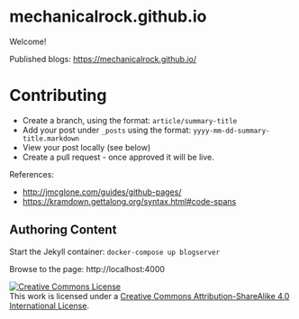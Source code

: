 # mechanicalrock.github.io

Welcome!

Published blogs: https://mechanicalrock.github.io/

# Contributing

* Create a branch, using the format: `article/summary-title`
* Add your post under `_posts` using the format: `yyyy-mm-dd-summary-title.markdown`
* View your post locally (see below)
* Create a pull request - once approved it will be live.

References:
* http://jmcglone.com/guides/github-pages/
* https://kramdown.gettalong.org/syntax.html#code-spans

## Authoring Content

Start the Jekyll container:
`docker-compose up blogserver`

Browse to the page: http://localhost:4000

 

<a rel="license" href="http://creativecommons.org/licenses/by-sa/4.0/"><img alt="Creative Commons License" style="border-width:0" src="https://i.creativecommons.org/l/by-sa/4.0/88x31.png" /></a><br />This work is licensed under a <a rel="license" href="http://creativecommons.org/licenses/by-sa/4.0/">Creative Commons Attribution-ShareAlike 4.0 International License</a>.
